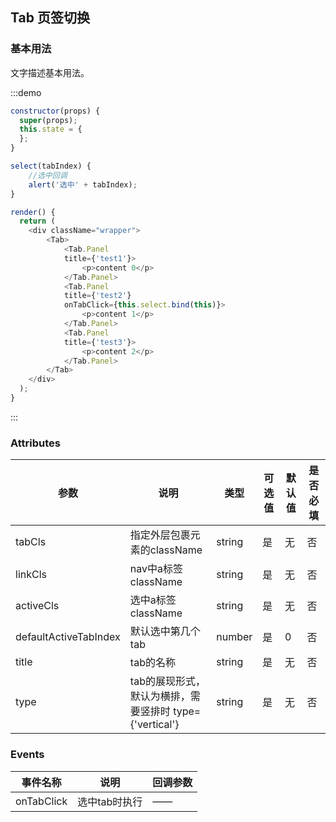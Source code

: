 ## Tab 页签切换

### 基本用法

文字描述基本用法。

:::demo

```js
constructor(props) {
  super(props);
  this.state = {
  };
}

select(tabIndex) {
	//选中回调
	alert('选中' + tabIndex);
}

render() {
  return (
    <div className="wrapper">
        <Tab>
			<Tab.Panel
            title={'test1'}>
                <p>content 0</p>
            </Tab.Panel>
            <Tab.Panel
            title={'test2'}
            onTabClick={this.select.bind(this)}>
                <p>content 1</p>
            </Tab.Panel>
            <Tab.Panel
            title={'test3'}>
                <p>content 2</p>
            </Tab.Panel>
		</Tab>
    </div>
  );
}
```
:::

### Attributes
| 参数        | 说明          | 类型      | 可选值       | 默认值  |  是否必填  |
|------------ |-------------- |---------- |----------- |-------- | -------- |
| tabCls | 指定外层包裹元素的className | string | 是 | 无 | 否 |
| linkCls | nav中a标签className | string | 是 | 无 | 否 |
| activeCls | 选中a标签className | string | 是 | 无 | 否 |
| defaultActiveTabIndex | 默认选中第几个tab | number | 是 | 0 | 否 |
| title | tab的名称 | string | 是 | 无 | 否 |
| type | tab的展现形式，默认为横排，需要竖排时 type={'vertical'} | string | 是 | 无 | 否 |

### Events
| 事件名称   | 说明    | 回调参数      |
|---------- |-------- |---------- |
| onTabClick | 选中tab时执行| —— |



